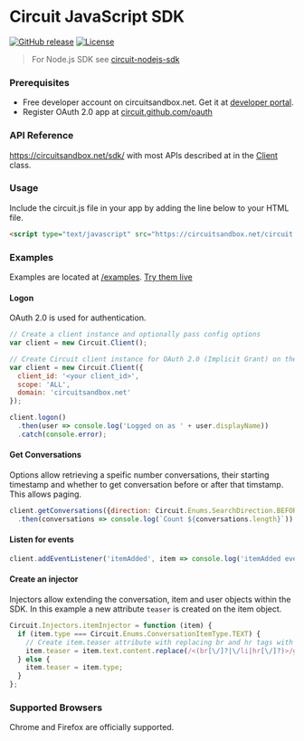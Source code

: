 Circuit JavaScript SDK
======================

[![GitHub release](https://img.shields.io/github/release/circuit/circuit-js-sdk.svg)](https://github.com/circuit/circuit-js-sdk)
[![License](https://img.shields.io/badge/License-Apache%202.0-blue.svg)](https://opensource.org/licenses/Apache-2.0)

> For Node.js SDK see [circuit-nodejs-sdk](https://github.com/circuit/circuit-nodejs-sdk)



### Prerequisites
* Free developer account on circuitsandbox.net. Get it at [developer portal](https://developers.circuit.com).
* Register OAuth 2.0 app at [circuit.github.com/oauth](https://circuit.github.com/oauth)

### API Reference
https://circuitsandbox.net/sdk/ with most APIs described at in the [Client](https://circuitsandbox.net/sdk/classes/Client.html) class.


### Usage
Include the circuit.js file in your app by adding the line below to your HTML file.

```html
<script type="text/javascript" src="https://circuitsandbox.net/circuit.js"></script>`
```

### Examples
Examples are located at [/examples](/examples). [Try them live](https://rawgit.com/circuit/js-sdk/master/index.html)

#### Logon
OAuth 2.0 is used for authentication. 
```javascript
// Create a client instance and optionally pass config options
var client = new Circuit.Client();

// Create Circuit client instance for OAuth 2.0 (Implicit Grant) on the sandbox system
var client = new Circuit.Client({
  client_id: '<your client_id>',
  scope: 'ALL',
  domain: 'circuitsandbox.net'
});

client.logon()
  .then(user => console.log('Logged on as ' + user.displayName))
  .catch(console.error);
```

#### Get Conversations
Options allow retrieving a speific number conversations, their starting timestamp and whether to get conversation before or after that timstamp. This allows paging.
```javascript
client.getConversations({direction: Circuit.Enums.SearchDirection.BEFORE, numberOfConversations: 10})
  .then(conversations => console.log(`Count ${conversations.length}`))
```

#### Listen for events
```javascript
client.addEventListener('itemAdded', item => console.log('itemAdded event received:', item));
```

#### Create an injector
Injectors allow extending the conversation, item and user objects within the SDK.
In this example a new attribute `teaser` is created on the item object.
```javascript
Circuit.Injectors.itemInjector = function (item) {
  if (item.type === Circuit.Enums.ConversationItemType.TEXT) {
    // Create item.teaser attribute with replacing br and hr tags with a space
    item.teaser = item.text.content.replace(/<(br[\/]?|\/li|hr[\/]?)>/gi, ' ');
  } else {
    item.teaser = item.type;
  }
};
```
### Supported Browsers
Chrome and Firefox are officially supported.

